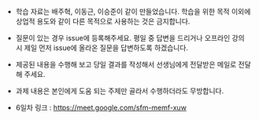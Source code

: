 - 학습 자료는 배주혁, 이동근, 이승준이 같이 만들었습니다. 학습을 위한 목적 이외에 상업적 용도와 같이 다른 목적으로 사용하는 것은 금지합니다.
- 질문이 있는 경우 issue에 등록해주세요. 평일 중 답변을 드리거나 오프라인 강의 시 제일 먼저 issue에 올라온 질문을 답변하도록 하겠습니다.
- 제공된 내용을 수행해 보고 당일 결과를 작성해서 선생님에게 전달받은 메일로 전달해 주세요.
- 과제 내용은 본인에게 도움 되는 주제만 골라서 수행하더라도 무방합니다.

- 6일차 링크 : https://meet.google.com/sfm-memf-xuw
